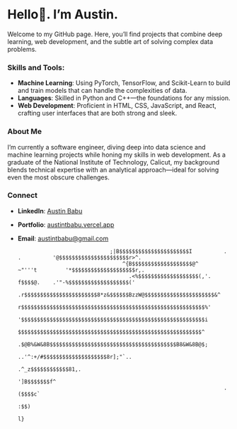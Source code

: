 # Hello👋. I’m Austin.

Welcome to my GitHub page. Here, you’ll find projects that combine deep learning, web development, and the subtle art of solving complex data problems.

### Skills and Tools:
- **Machine Learning**: Using PyTorch, TensorFlow, and Scikit-Learn to build and train models that can handle the complexities of data.
- **Languages**: Skilled in Python and C++—the foundations for any mission.
- **Web Development**: Proficient in HTML, CSS, JavaScript, and React, crafting user interfaces that are both strong and sleek.

### About Me
I’m currently a software engineer, diving deep into data science and machine learning projects while honing my skills in web development. As a graduate of the National Institute of Technology, Calicut, my background blends technical expertise with an analytical approach—ideal for solving even the most obscure challenges.

### Connect
- **LinkedIn**: [Austin Babu](http://www.linkedin.com/in/austin-t-babu/)
- **Portfolio**: [austintbabu.vercel.app](https://austintbabu.vercel.app/)
- **Email**: austintbabu@gmail.com
                                                                                                                                       
                                                                                                                                                      


                                   ;|B$$$$$$$$$$$$$$$$$$$$$$I          .    .          '@$$$$$$$$$$$$$$$$$$$$$$r>^.                                  
                                       ^{B$$$$$$$$$$$$$$$$$$$@^         ~"'''t         '*$$$$$$$$$$$$$$$$$$$$r,.                                      
                                         .<%$$$$$$$$$$$$$$$$$$$(,'.     f$$$$@.    .'"-%$$$$$$$$$$$$$$$$$$$('                                         
                                           .r$$$$$$$$$$$$$$$$$$$$$$$8*z&$$$$$$BzzW@$$$$$$$$$$$$$$$$$$$$$$&^                                           
                                             r$$$$$$$$$$$$$$$$$$$$$$$$$$$$$$$$$$$$$$$$$$$$$$$$$$$$$$$$$$%'                                            
                                             '$$$$$$$$$$$$$$$$$$$$$$$$$$$$$$$$$$$$$$$$$$$$$$$$$$$$$$$$$$i                                             
                                              $$$$$$$$$$$$$$$$$$$$$$$$$$$$$$$$$$$$$$$$$$$$$$$$$$$$$$$$$$^                                             
                                             .$@B%&W&8B$$$$$$$$$$$$$$$$$$$$$$$$$$$$$$$$$$$$$$$$B8&W&8B@$;                                             
                                                         ..'^:+/#$$$$$$$$$$$$$$$$$$$$8r];"`..                                                         
                                                                 .^_z$$$$$$$$$$$$81,.                                                                 
                                                                     ']B$$$$$$$f^                                                                     
                                                                       .($$$$c`                                                                       
                                                                         :$$)                                                                         
                                                                          l}                                                                          
                                                                                                                                                      
                                                                                                                                                      
                                                                                                                                                      
                                                                                                                                                      
                                                                                                                                                      
                                                                                                                                                      
                                                                                                                                                      
                                                                                                                                                      
                                                                                                                                                      
                                                                                                                                                      
                                                                                                                                                      
                                                                                                                                                      
                                                                                                                                                      
                                                                                                                                                      
                                                                                                                                                      
                                                                                                                                                      
        
